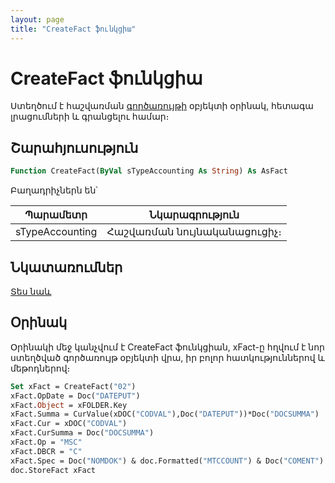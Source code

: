 ```yaml
---
layout: page
title: "CreateFact ֆունկցիա"
---
```


# CreateFact ֆունկցիա

Ստեղծում է հաշվառման [գործառույթի](../../Asfact.html) օբյեկտի օրինակ, հետագա լրացումների և գրանցելու համար։

## Շարահյուսություն

``` vb
Function CreateFact(ByVal sTypeAccounting As String) As AsFact
```

Բաղադրիչներն են՝

| Պարամետր | Նկարագրություն |
|--|--|
| sTypeAccounting | Հաշվառման նույնականացուցիչ։ |

## Նկատառումներ

[Տես նաև](../../../constructors.html)

## Օրինակ

Օրինակի մեջ կանչվում է CreateFact ֆունկցիան, xFact-ը հղվում է նոր ստեղծված գործառույթ օբյեկտի վրա, իր բոլոր հատկություններով և մեթոդներով։

``` vb
Set xFact = CreateFact("02")
xFact.OpDate = Doc("DATEPUT")
xFact.Object = xFOLDER.Key
xFact.Summa = CurValue(xDOC("CODVAL"),Doc("DATEPUT"))*Doc("DOCSUMMA")
xFact.Cur = xDOC("CODVAL")
xFact.CurSumma = Doc("DOCSUMMA")
xFact.Op = "MSC"
xFact.DBCR = "C"
xFact.Spec = Doc("NOMDOK") & doc.Formatted("MTCCOUNT") & Doc("COMENT") 
doc.StoreFact xFact
```
 
